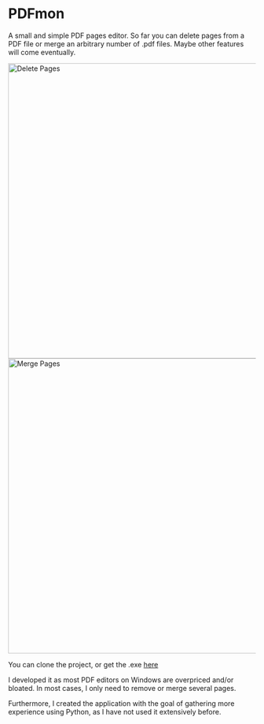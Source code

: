 # PDFmon
A small and simple PDF pages editor.
So far you can delete pages from a PDF file or merge an arbitrary number of .pdf files.
Maybe other features will come eventually.

<img src="https://user-images.githubusercontent.com/35760266/122593457-fe339600-d065-11eb-9b9a-033b0baecd0f.png" alt="Delete Pages" width="600"/>
<img src="https://user-images.githubusercontent.com/35760266/236677889-a655f5f6-ebad-4f6c-b10b-f14b571300e4.png" alt="Merge Pages" width="600"/>


You can clone the project, or get the .exe [here](https://github.com/SimonSeibert/PDFmon/releases/tag/1.1)

I developed it as most PDF editors on Windows are overpriced and/or bloated. In most cases, I only need to remove or merge several pages.

Furthermore, I created the application with the goal of gathering more experience using Python, as I have not used it extensively before.

